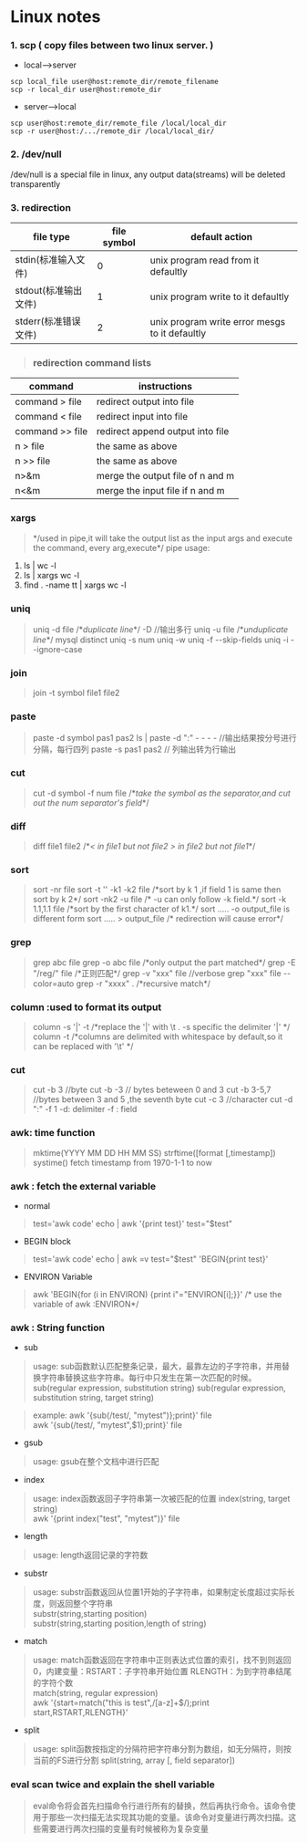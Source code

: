 # Linux notes

### 1. scp  ( copy files between two linux server. )
* local-->server

> 
`scp local_file user@host:remote_dir/remote_filename`  
`scp -r local_dir user@host:remote_dir`	

* server-->local

>
`scp user@host:remote_dir/remote_file /local/local_dir`  
`scp -r user@host:/.../remote_dir /local/local_dir/`

### 2. /dev/null

/dev/null is a special file in linux, any output data(streams) will be deleted transparently

### 3. redirection

file type           |        file symbol              |  default action
--------------------|---------------------------------|------------------------------------
stdin(标准输入文件) |               0                 | unix program read from it defaultly
stdout(标准输出文件)|               1                 | unix program write to it defaultly
stderr(标准错误文件)|               2                 | unix program write error mesgs to it defaultly

> ### redirection command lists
command        | instructions
---------------|-------------
command > file | redirect output into file 
command < file | redirect input into file
command >> file| redirect append output into file
n > file       | the same as above
n >> file      | the same as above
n>&m           | merge the output file of n and m 
n<&m           | merge the input file if n and m 

### xargs
> \*\/used in pipe,it will take the output list as the input args and execute the command, every arg,execute\*\/
pipe usage: 
1) ls | wc -l
2) ls | xargs wc -l
3) find . -name tt | xargs wc -l

### uniq
> uniq -d file \/\**duplicate line*\*\/  -D //输出多行
  uniq -u file \/\**unduplicate line*\*\/  mysql distinct
  uniq -s num
  uniq -w 
  uniq -f --skip-fields
  uniq -i --ignore-case

### join 
> join -t symbol file1 file2

### paste 
> paste -d symbol pas1 pas2
> ls | paste -d ":" - - - -      //输出结果按分号进行分隔，每行四列 
> paste -s pas1 pas2             // 列输出转为行输出

### cut
> cut -d symbol -f num file  \/\**take the symbol as the separator,and cut out the num separator's field*\*\/

### diff
> diff file1 file2 \/\**< in file1 but not file2 > in file2 but not file1*\*\/

### sort
> sort -nr file
> sort -t '' -k1 -k2 file  /\*sort by k 1 ,if field 1 is same then sort by k 2\*/
> sort -nk2 -u file  /\* -u can only follow -k field.\*/
> sort -k 1.1,1.1 file  /\*sort by the first character of k1.\*/
> sort .....  -o output_file  is different form sort ..... > output_file   /\* redirection will cause error\*/

### grep
> grep abc file
> grep -o abc file /\*only output the part matched\*/ 
> grep -E "/reg/" file /\*正则匹配\*/
> grep -v "xxx" file  //verbose
> grep "xxx" file --color=auto
>grep -r "xxxx" . /\*recursive match\*/

### column :used to format its output
> column -s '|' -t /\*replace the '|' with \t . -s specific the delimiter '|' \*/
> column -t /\*columns are delimited with whitespace by default,so it can be replaced with '\t' \*/

###  cut 
> cut -b 3   //byte
> cut -b -3     // bytes beteween 0 and 3
> cut -b 3-5,7  //bytes between 3 and 5 ,the seventh byte
> cut -c 3  //character
> cut -d ":" -f 1   -d: delimiter -f : field

### awk: time function
> mktime(YYYY MM DD HH MM SS) 
> strftime([format [,timestamp])
> systime() fetch timestamp from 1970-1-1 to now

### awk : fetch the external variable
* normal
> test='awk code'
> echo | awk '{print test}' test="$test"
* BEGIN block
> test='awk code'
> echo | awk =v test="$test" 'BEGIN{print test}'
* ENVIRON Variable
> awk 'BEGIN{for (i in ENVIRON) {print i"="ENVIRON[i];}}'    /\* use the variable of awk :ENVIRON\*/

### awk : String function
* sub
> usage: sub函数默认匹配整条记录，最大，最靠左边的子字符串，并用替换字符串替换这些字符串。每行中只发生在第一次匹配的时候。  
> sub(regular expression, substitution string)
> sub(regular expression, substitution string, target string)

> example:
> awk '{sub(/test/, "mytest")};print}' file  
> awk '{sub(/test/, "mytest",$1);print}' file

* gsub
> usage: gsub在整个文档中进行匹配

* index
> usage: index函数返回子字符串第一次被匹配的位置 index(string, target string)  
> awk '{print index("test", "mytest")}' file

* length
> usage: length返回记录的字符数

* substr
> usage: substr函数返回从位置1开始的子字符串，如果制定长度超过实际长度，则返回整个字符串  
> substr(string,starting position)  
> substr(string,starting position,length of string)

* match
> usage: match函数返回在字符串中正则表达式位置的索引，找不到则返回0，内建变量：RSTART：子字符串开始位置  RLENGTH：为到字符串结尾的字符个数  
> match(string, regular expression)  
> awk '{start=match("this is test",/[a-z]+$/);print start,RSTART,RLENGTH}'  

* split
> usage: split函数按指定的分隔符把字符串分割为数组，如无分隔符，则按当前的FS进行分割
> split(string, array [, field separator])  
 


### eval  scan twice and explain the shell variable
> eval命令将会首先扫描命令行进行所有的替换，然后再执行命令。该命令使用于那些一次扫描无法实现其功能的变量。该命令对变量进行两次扫描。这些需要进行两次扫描的变量有时候被称为复杂变量
